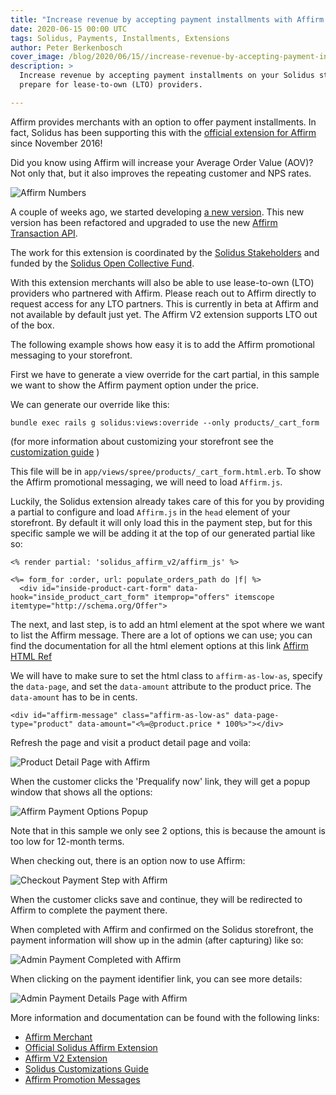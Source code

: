 ```yaml
---
title: "Increase revenue by accepting payment installments with Affirm."
date: 2020-06-15 00:00 UTC
tags: Solidus, Payments, Installments, Extensions
author: Peter Berkenbosch
cover_image: /blog/2020/06/15//increase-revenue-by-accepting-payment-installments-with-affirm/affirm-transaction-api.png
description: >
  Increase revenue by accepting payment installments on your Solidus store with Affirm and
  prepare for lease-to-own (LTO) providers.

---
```


Affirm provides merchants with an option to offer payment installments. In fact, Solidus has been supporting this with the [official extension for Affirm](https://github.com/solidusio/solidus_affirm) since November 2016!

Did you know using Affirm will increase your Average Order Value (AOV)? Not only that, but it also improves the repeating customer and NPS rates.

![Affirm Numbers](/blog/2020/06/15/increase-revenue-by-accepting-payment-installments-with-affirm/affirm-numbers.png)

A couple of weeks ago, we started developing [a new version](https://github.com/solidusio-contrib/solidus_affirm_v2). This new version has been refactored and upgraded to use the new [Affirm Transaction API](https://docs.affirm.com/affirm-developers/changelog/transactions-api).

The work for this extension is coordinated by the [Solidus Stakeholders](https://solidus.io/community) and funded by the [Solidus Open Collective Fund](https://opencollective.com/solidus).


With this extension merchants will also be able to use lease-to-own (LTO) providers who partnered with Affirm. Please reach out to Affirm directly to request access for any LTO partners. This is currently in beta at Affirm and not available by default just yet. The Affirm V2 extension supports LTO out of the box.

The following example shows how easy it is to add the Affirm promotional messaging to your storefront.  

First we have to generate a view override for the cart partial, in this sample we want to show the Affirm payment option under the price.

We can generate our override like this:
```
bundle exec rails g solidus:views:override --only products/_cart_form
```
(for more information about customizing your storefront see the [customization guide](https://guides.solidus.io/developers/customizations/customizing-storefront.html) )

This file will be in `app/views/spree/products/_cart_form.html.erb`. To show the Affirm promotional messaging, we will need to load `Affirm.js`.

Luckily, the Solidus extension already takes care of this for you by providing a partial to configure and load `Affirm.js` in the `head` element of your storefront. By default it will only load this in the payment step, but for this specific sample we will be adding it at the top of our generated partial like so:

```
<% render partial: 'solidus_affirm_v2/affirm_js' %>

<%= form_for :order, url: populate_orders_path do |f| %>
  <div id="inside-product-cart-form" data-hook="inside_product_cart_form" itemprop="offers" itemscope itemtype="http://schema.org/Offer">
```

The next, and last step, is to add an html element at the spot where we want to list the Affirm message. There are a lot of options we can use; you can find the documentation for all the html element options at this link [Affirm HTML Ref](https://docs.affirm.com/affirm-developers/docs/html-reference)

We will have to make sure to set the html class to `affirm-as-low-as`, specify the `data-page`, and set the `data-amount` attribute to the product price. The `data-amount` has to be in cents.

```
<div id="affirm-message" class="affirm-as-low-as" data-page-type="product" data-amount="<%=@product.price * 100%>"></div>
```

Refresh the page and visit a product detail page and voila:

![Product Detail Page with Affirm](/blog/2020/06/15/increase-revenue-by-accepting-payment-installments-with-affirm/product-detail-page-with-affirm.png)

When the customer clicks the 'Prequalify now' link, they will get a popup window that shows all the options:

![Affirm Payment Options Popup](/blog/2020/06/15/increase-revenue-by-accepting-payment-installments-with-affirm/affirm-payment-options-popup.png)

Note that in this sample we only see 2 options, this is because the amount is too low for 12-month terms.

When checking out, there is an option now to use Affirm:

![Checkout Payment Step with Affirm](/blog/2020/06/15/increase-revenue-by-accepting-payment-installments-with-affirm/checkout-payment-step-affirm.png)

When the customer clicks save and continue, they will be redirected to Affirm to complete the payment there.

When completed with Affirm and confirmed on the Solidus storefront, the payment information will show up in the admin (after capturing) like so:

![Admin Payment Completed with Affirm](/blog/2020/06/15/increase-revenue-by-accepting-payment-installments-with-affirm/admin-payment-completed-affirm.png)

When clicking on the payment identifier link, you can see more details:

![Admin Payment Details Page with Affirm](/blog/2020/06/15/increase-revenue-by-accepting-payment-installments-with-affirm/admin-payment-details-affirm.png)

More information and documentation can be found with the following links:

- [Affirm Merchant](https://www.affirm.com/business)
- [Official Solidus Affirm Extension](https://github.com/solidusio/solidus_affirm)
- [Affirm V2 Extension](https://github.com/solidusio-contrib/solidus_affirm_v2)
- [Solidus Customizations Guide](https://guides.solidus.io/developers/customizations/overview.html)
- [Affirm Promotion Messages](https://docs.affirm.com/affirm-developers/docs/promo-messaging-getting-started)
